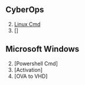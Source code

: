 ## CyberOps
2. [Linux Cmd](./cyberops/inux_cmd.html)
2. []

## Microsoft Windows
2. [Powershell Cmd]
2. [Activation]
2. [OVA to VHD]